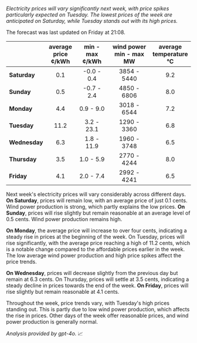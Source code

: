 *Electricity prices will vary significantly next week, with price spikes particularly expected on Tuesday. The lowest prices of the week are anticipated on Saturday, while Tuesday stands out with its high prices.*

The forecast was last updated on Friday at 21:08.

|             | average<br>price<br>¢/kWh | min - max<br>¢/kWh | wind power<br>min - max<br>MW | average<br>temperature<br>°C |
|:-------------|:----------------:|:----------------:|:-------------:|:-------------:|
| **Saturday** | 0.1              | -0.0 - 0.4       | 3854 - 5440   | 9.2           |
| **Sunday**   | 0.5              | -0.7 - 2.4       | 4850 - 6806   | 8.0           |
| **Monday**   | 4.4              | 0.9 - 9.0        | 3018 - 6544   | 7.2           |
| **Tuesday**  | 11.2             | 3.2 - 23.1       | 1290 - 3360   | 6.8           |
| **Wednesday**| 6.3              | 1.8 - 11.9       | 1960 - 3748   | 6.5           |
| **Thursday** | 3.5              | 1.0 - 5.9        | 2770 - 4244   | 8.0           |
| **Friday**   | 4.1              | 2.0 - 7.4        | 2992 - 4241   | 6.5           |

Next week's electricity prices will vary considerably across different days. **On Saturday**, prices will remain low, with an average price of just 0.1 cents. Wind power production is strong, which partly explains the low prices. **On Sunday**, prices will rise slightly but remain reasonable at an average level of 0.5 cents. Wind power production remains high.

**On Monday**, the average price will increase to over four cents, indicating a steady rise in prices at the beginning of the week. On Tuesday, prices will rise significantly, with the average price reaching a high of 11.2 cents, which is a notable change compared to the affordable prices earlier in the week. The low average wind power production and high price spikes affect the price trends.

**On Wednesday**, prices will decrease slightly from the previous day but remain at 6.3 cents. On Thursday, prices will settle at 3.5 cents, indicating a steady decline in prices towards the end of the week. **On Friday**, prices will rise slightly but remain reasonable at 4.1 cents.

Throughout the week, price trends vary, with Tuesday's high prices standing out. This is partly due to low wind power production, which affects the rise in prices. Other days of the week offer reasonable prices, and wind power production is generally normal.

*Analysis provided by gpt-4o.* 📈
